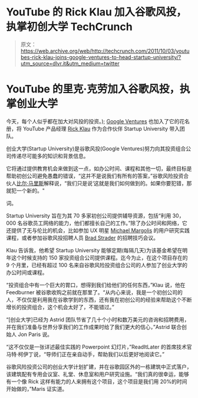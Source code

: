 # YouTube 的 Rick Klau 加入谷歌风投，执掌初创大学 TechCrunch

> 原文：<https://web.archive.org/web/http://techcrunch.com/2011/10/03/youtubes-rick-klau-joins-google-ventures-to-head-startup-university/?utm_source=dlvr.it&utm_medium=twitter>

# YouTube 的里克·克劳加入谷歌风投，执掌创业大学

今天，每个人似乎都在加大对风投的投资。); [Google Ventures](https://web.archive.org/web/20230204223702/http://www.googleventures.com/) 也加入了它的花名册，将 YouTube 产品经理 [Rick Klau](https://web.archive.org/web/20230204223702/http://www.crunchbase.com/person/rick-klau) 作为合作伙伴 Startup University 带入团队。

创业大学(Startup University)是谷歌风投(Google Ventures)努力向其投资组合公司传递尽可能多的知识和背景信息。

它将通过提供教育机会来做到这一点，如办公时间、课程和其他一切，最终目标是帮助初创公司避免愚蠢的错误，“这并不是说我们有所有的答案，”谷歌风险投资合伙人[比尔·马里斯](https://web.archive.org/web/20230204223702/http://www.crunchbase.com/person/bill-maris)解释说，“我们只是说‘这就是我们如何做到的。如果你要犯错，那就犯一个新的。"

词。

Startup University 旨在为其 70 多家初创公司提供辅导资源，包括“利用 30，000 名谷歌员工网络的能力，他们都擅长自己的工作。”除了办公时间和网络，它还提供了无与伦比的机会，比如参加 UX 明星 [Michael Margolis](https://web.archive.org/web/20230204223702/http://www.linkedin.com/in/mmargolis) 的用户研究实践课程，或者参加谷歌风投招聘人员 [Brad Strader](https://web.archive.org/web/20230204223702/https://plus.google.com/110774716562757828286/posts) 的招聘技巧会议。

Klau 告诉我，他希望 Startup University 能够定期(每隔几天)为该基金希望在明年这个时候支持的 150 家投资组合公司提供课程。迄今为止，在这个项目存在的 9 个月里，已经有超过 100 名来自谷歌风险投资组合公司的人参加了创业大学的办公时间或课程。

“投资组合中有一个巨大的胃口，想得到我们给他们的任何东西，”Klau 说，他在 Feedburner 被谷歌收购之前就在那里了。“从内心来说，我是一个初创公司的人，不仅仅是利用我在谷歌学到的东西，还有我在初创公司的经验来帮助这个不断增长的投资组合，这个机会太好了，不能错过。”

“[创业大学]已经为 Astrid 团队节省了几十个小时和数万美元的咨询和招聘费用，并在我们准备与世界分享我们的工作成果时给了我们更大的信心，”Astrid 联合创始人 Jon Paris 说。

“这不仅仅是一张详述最佳实践的 Powerpoint 幻灯片，”ReadItLater 的首席技术官马特·柯伊丁说，“导师们正在亲自动手，帮助我们以后更好地阅读它。”

谷歌风险投资公司的创业大学计划扩建，并在谷歌园区外的一栋建筑中正式落户，该建筑配有专用会议室、礼堂、休息室和用户研究设施。“我们真的很幸运，能够有一个像 Rick 这样有能力的人来拥有这个项目，这个项目是我们用 20%的时间开始做的，”Maris 证实道。